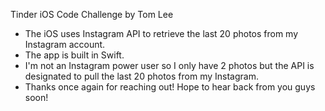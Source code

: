Tinder iOS Code Challenge by Tom Lee

- The iOS uses Instagram API to retrieve the last 20 photos from my Instagram account.
- The app is built in Swift.
- I'm not an Instagram power user so I only have 2 photos but the API is designated to pull the last 20 photos from my Instagram. 
- Thanks once again for reaching out! Hope to hear back from you guys soon! 